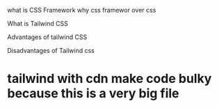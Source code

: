 what is CSS Framework
why css framewor over css

What is Tailwind CSS

Advantages of tailwind CSS

Disadvantages of Tailwind css

# tailwind with cdn make code bulky because this is a very big file